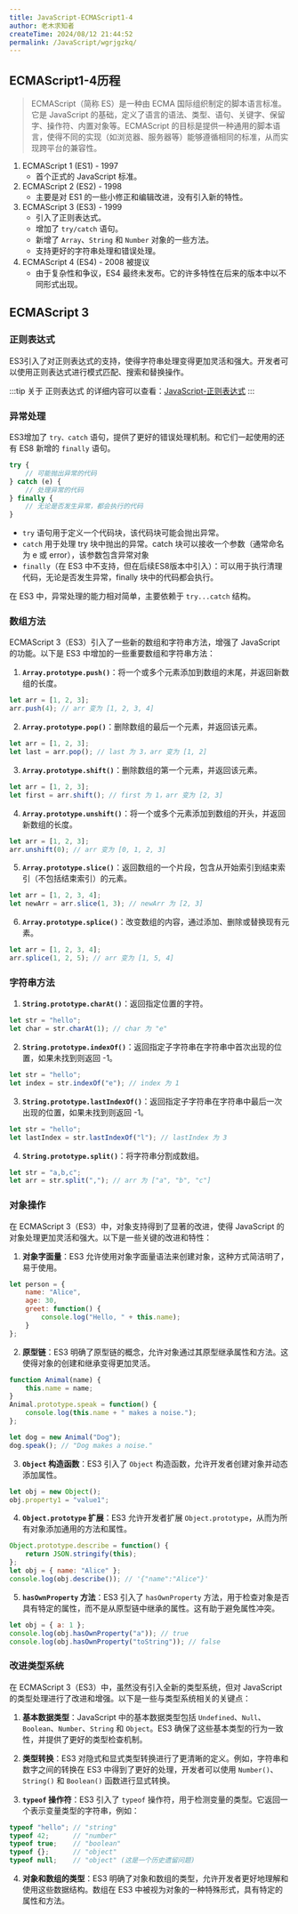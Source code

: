 ```yaml
---
title: JavaScript-ECMAScript1-4
author: 老木求知者
createTime: 2024/08/12 21:44:52
permalink: /JavaScript/wgrjgzkq/
---
```


## ECMAScript1-4历程

> ECMAScript（简称 ES）是一种由 ECMA 国际组织制定的脚本语言标准。它是 JavaScript 的基础，定义了语言的语法、类型、语句、关键字、保留字、操作符、内置对象等。ECMAScript 的目标是提供一种通用的脚本语言，使得不同的实现（如浏览器、服务器等）能够遵循相同的标准，从而实现跨平台的兼容性。


1. ECMAScript 1 (ES1) - 1997
    -   首个正式的 JavaScript 标准。
2. ECMAScript 2 (ES2) - 1998
    -   主要是对 ES1 的一些小修正和编辑改进，没有引入新的特性。
3. ECMAScript 3 (ES3) - 1999
    -   引入了正则表达式。
    -   增加了 `try/catch` 语句。
    -   新增了 `Array`、`String` 和 `Number` 对象的一些方法。
    -   支持更好的字符串处理和错误处理。
4. ECMAScript 4 (ES4) - 2008 被提议
    -   由于复杂性和争议，ES4 最终未发布。它的许多特性在后来的版本中以不同形式出现。


## ECMAScript 3

### 正则表达式

ES3引入了对正则表达式的支持，使得字符串处理变得更加灵活和强大。开发者可以使用正则表达式进行模式匹配、搜索和替换操作。

:::tip
关于 正则表达式 的详细内容可以查看：[JavaScript-正则表达式](/JavaScript/yclbjiod/)
:::

### 异常处理

ES3增加了 `try、catch` 语句，提供了更好的错误处理机制。和它们一起使用的还有 ES8 新增的 `finally` 语句。

```js
try {
    // 可能抛出异常的代码
} catch (e) {
    // 处理异常的代码
} finally {
    // 无论是否发生异常，都会执行的代码
}
```

-   `try` 语句用于定义一个代码块，该代码块可能会抛出异常。
-   `catch` 用于处理 try 块中抛出的异常。catch 块可以接收一个参数（通常命名为 e 或 error），该参数包含异常对象
-   `finally`（在 ES3 中不支持，但在后续ES8版本中引入）：可以用于执行清理代码，无论是否发生异常，finally 块中的代码都会执行。


在 ES3 中，异常处理的能力相对简单，主要依赖于 `try...catch` 结构。

### 数组方法

ECMAScript 3（ES3）引入了一些新的数组和字符串方法，增强了 JavaScript 的功能。以下是 ES3 中增加的一些重要数组和字符串方法：

1. **`Array.prototype.push()`**：将一个或多个元素添加到数组的末尾，并返回新数组的长度。
```javascript
let arr = [1, 2, 3];
arr.push(4); // arr 变为 [1, 2, 3, 4]
```

2. **`Array.prototype.pop()`**：删除数组的最后一个元素，并返回该元素。
```javascript
let arr = [1, 2, 3];
let last = arr.pop(); // last 为 3，arr 变为 [1, 2]
```

3. **`Array.prototype.shift()`**：删除数组的第一个元素，并返回该元素。
```javascript
let arr = [1, 2, 3];
let first = arr.shift(); // first 为 1，arr 变为 [2, 3]
```

4. **`Array.prototype.unshift()`**：将一个或多个元素添加到数组的开头，并返回新数组的长度。
```javascript
let arr = [1, 2, 3];
arr.unshift(0); // arr 变为 [0, 1, 2, 3]
```

5. **`Array.prototype.slice()`**：返回数组的一个片段，包含从开始索引到结束索引（不包括结束索引）的元素。
```javascript
let arr = [1, 2, 3, 4];
let newArr = arr.slice(1, 3); // newArr 为 [2, 3]
```

6. **`Array.prototype.splice()`**：改变数组的内容，通过添加、删除或替换现有元素。
```javascript
let arr = [1, 2, 3, 4];
arr.splice(1, 2, 5); // arr 变为 [1, 5, 4]
```

### 字符串方法

1. **`String.prototype.charAt()`**：返回指定位置的字符。
```javascript
let str = "hello";
let char = str.charAt(1); // char 为 "e"
```

2. **`String.prototype.indexOf()`**：返回指定子字符串在字符串中首次出现的位置，如果未找到则返回 -1。
```javascript
let str = "hello";
let index = str.indexOf("e"); // index 为 1
```

3. **`String.prototype.lastIndexOf()`**：返回指定子字符串在字符串中最后一次出现的位置，如果未找到则返回 -1。
```javascript
let str = "hello";
let lastIndex = str.lastIndexOf("l"); // lastIndex 为 3
```

4. **`String.prototype.split()`**：将字符串分割成数组。
```javascript
let str = "a,b,c";
let arr = str.split(","); // arr 为 ["a", "b", "c"]
```

### 对象操作

在 ECMAScript 3（ES3）中，对象支持得到了显著的改进，使得 JavaScript 的对象处理更加灵活和强大。以下是一些关键的改进和特性：

1. **对象字面量**：ES3 允许使用对象字面量语法来创建对象，这种方式简洁明了，易于使用。
```javascript
let person = {
    name: "Alice",
    age: 30,
    greet: function() {
        console.log("Hello, " + this.name);
    }
};
```

2. **原型链**：ES3 明确了原型链的概念，允许对象通过其原型继承属性和方法。这使得对象的创建和继承变得更加灵活。
```javascript
function Animal(name) {
    this.name = name;
}
Animal.prototype.speak = function() {
    console.log(this.name + " makes a noise.");
};

let dog = new Animal("Dog");
dog.speak(); // "Dog makes a noise."
```

3. **`Object` 构造函数**：ES3 引入了 `Object` 构造函数，允许开发者创建对象并动态添加属性。
```javascript
let obj = new Object();
obj.property1 = "value1";
```

4. **`Object.prototype` 扩展**：ES3 允许开发者扩展 `Object.prototype`，从而为所有对象添加通用的方法和属性。
```javascript
Object.prototype.describe = function() {
    return JSON.stringify(this);
};
let obj = { name: "Alice" };
console.log(obj.describe()); // '{"name":"Alice"}'
```

5. **`hasOwnProperty` 方法**：ES3 引入了 `hasOwnProperty` 方法，用于检查对象是否具有特定的属性，而不是从原型链中继承的属性。这有助于避免属性冲突。
```javascript
let obj = { a: 1 };
console.log(obj.hasOwnProperty("a")); // true
console.log(obj.hasOwnProperty("toString")); // false
```



### 改进类型系统

在 ECMAScript 3（ES3）中，虽然没有引入全新的类型系统，但对 JavaScript 的类型处理进行了改进和增强。以下是一些与类型系统相关的关键点：

1. **基本数据类型**：JavaScript 中的基本数据类型包括 `Undefined`、`Null`、`Boolean`、`Number`、`String` 和 `Object`。ES3 确保了这些基本类型的行为一致性，并提供了更好的类型检查机制。

2. **类型转换**：ES3 对隐式和显式类型转换进行了更清晰的定义。例如，字符串和数字之间的转换在 ES3 中得到了更好的处理，开发者可以使用 `Number()`、`String()` 和 `Boolean()` 函数进行显式转换。

3. **`typeof` 操作符**：ES3 引入了 `typeof` 操作符，用于检测变量的类型。它返回一个表示变量类型的字符串，例如：
```javascript
typeof "hello"; // "string"
typeof 42;      // "number"
typeof true;    // "boolean"
typeof {};      // "object"
typeof null;    // "object" (这是一个历史遗留问题)
```

4. **对象和数组的类型**：ES3 明确了对象和数组的类型，允许开发者更好地理解和使用这些数据结构。数组在 ES3 中被视为对象的一种特殊形式，具有特定的属性和方法。
